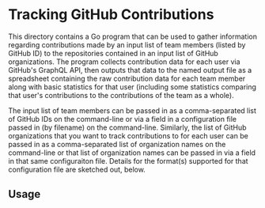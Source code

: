 # Tracking GitHub Contributions

This directory contains a Go program that can be used to gather information regarding contributions made by an input list of team members (listed by GitHub ID) to the repositories contained in an input list of GitHub organizations. The program collects contribution data for each user via GitHub's GraphQL API, then outputs that data to the named output file as a spreadsheet containing the raw contribution data for each team member along with basic statistics for that user (including some statistics comparing that user's contributions to the contributions of the team as a whole).

The input list of team members can be passed in as a comma-separated list of GitHub IDs on the command-line or via a field in a configuration file passed in (by filename) on the command-line. Similarly, the list of GitHub organizations that you want to track contributions to for each user can be passed in as a comma-separated list of organization names on the command-line or that list of organization names can be passed in via a field in that same configuraiton file. Details for the format(s) supported for that configuration file are sketched out, below.

## Usage
